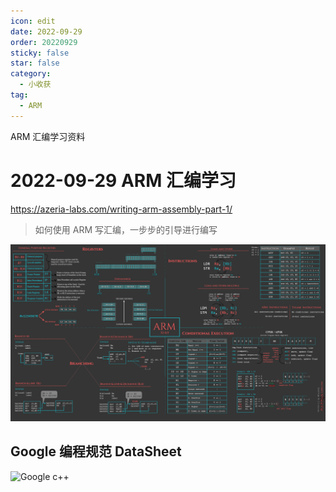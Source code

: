 ```yaml
---
icon: edit
date: 2022-09-29
order: 20220929
sticky: false
star: false
category:
  - 小收获
tag:
  - ARM
---
```


ARM 汇编学习资料

<!-- more -->

# 2022-09-29 ARM 汇编学习

https://azeria-labs.com/writing-arm-assembly-part-1/

> 如何使用 ARM 写汇编，一步步的引导进行编写

![ARM DataSheet](/cheatsheetv1.3-1920x1080.png)

## Google 编程规范 DataSheet

![Google c++](https://img-blog.csdnimg.cn/20181115134229732.png?x-oss-process=image/watermark,type_ZmFuZ3poZW5naGVpdGk,shadow_10,text_aHR0cHM6Ly9ibG9nLmNzZG4ubmV0L0FfTF9BX04=,size_16,color_FFFFFF,t_70)
